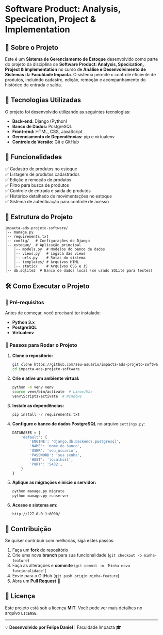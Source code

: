 # Software Product: Analysis, Specication, Project & Implementation

## 📌 Sobre o Projeto
Este é um **Sistema de Gerenciamento de Estoque** desenvolvido como parte do projeto da disciplina de **Software Product: Analysis, Specication, Project & Implementation** no curso de **Análise e Desenvolvimento de Sistemas** da **Faculdade Impacta**. O sistema permite o controle eficiente de produtos, incluindo cadastro, edição, remoção e acompanhamento do histórico de entrada e saída.

## 🚀 Tecnologias Utilizadas
O projeto foi desenvolvido utilizando as seguintes tecnologias:
- **Back-end:** Django (Python)
- **Banco de Dados:** PostgreSQL
- **Front-end:** HTML, CSS, JavaScript
- **Gerenciamento de Dependências:** pip e virtualenv
- **Controle de Versão:** Git e GitHub

## 🔧 Funcionalidades
✅ Cadastro de produtos no estoque  
✅ Listagem de produtos cadastrados  
✅ Edição e remoção de produtos  
✅ Filtro para busca de produtos  
✅ Controle de entrada e saída de produtos  
✅ Histórico detalhado de movimentações no estoque  
✅ Sistema de autenticação para controle de acesso  

## 📂 Estrutura do Projeto
```
impacta-ads-projeto-software/
│-- manage.py
│-- requirements.txt
│-- config/   # Configurações do Django
│-- estoque/  # Aplicação principal
│   │-- models.py  # Modelos do banco de dados
│   │-- views.py   # Lógica das views
│   │-- urls.py    # Rotas do sistema
│   │-- templates/ # Arquivos HTML
│   │-- static/    # Arquivos CSS e JS
│-- db.sqlite3  # Banco de dados local (se usado SQLite para testes)
```

## 🛠️ Como Executar o Projeto
### 🔹 Pré-requisitos
Antes de começar, você precisará ter instalado:
- **Python 3.x**
- **PostgreSQL**
- **Virtualenv**

### 🔹 Passos para Rodar o Projeto
1. **Clone o repositório:**
   ```bash
   git clone https://github.com/seu-usuario/impacta-ads-projeto-software.git
   cd impacta-ads-projeto-software
   ```
2. **Crie e ative um ambiente virtual:**
   ```bash
   python -m venv venv
   source venv/bin/activate  # Linux/Mac
   venv\Scripts\activate  # Windows
   ```
3. **Instale as dependências:**
   ```bash
   pip install -r requirements.txt
   ```
4. **Configure o banco de dados PostgreSQL** no arquivo `settings.py`:
   ```python
   DATABASES = {
       'default': {
           'ENGINE': 'django.db.backends.postgresql',
           'NAME': 'nome_do_banco',
           'USER': 'seu_usuario',
           'PASSWORD': 'sua_senha',
           'HOST': 'localhost',
           'PORT': '5432',
       }
   }
   ```
5. **Aplique as migrações e inicie o servidor:**
   ```bash
   python manage.py migrate
   python manage.py runserver
   ```
6. **Acesse o sistema em:**  
   ```
   http://127.0.0.1:8000/
   ```

## 🤝 Contribuição
Se quiser contribuir com melhorias, siga estes passos:
1. Faça um **fork** do repositório
2. Crie uma nova **branch** para sua funcionalidade (`git checkout -b minha-feature`)
3. Faça as alterações e **commite** (`git commit -m 'Minha nova funcionalidade'`)
4. Envie para o GitHub (`git push origin minha-feature`)
5. Abra um **Pull Request** 🚀

## 📄 Licença
Este projeto está sob a licença **MIT**. Você pode ver mais detalhes no arquivo `LICENSE`.

---

💡 **Desenvolvido por Felipe Daniel** | Faculdade Impacta 🎓
